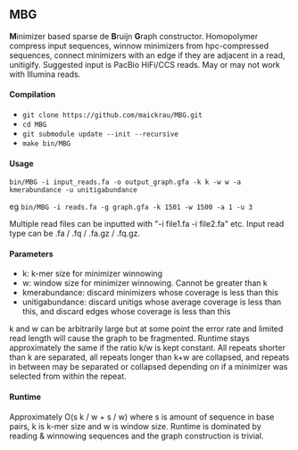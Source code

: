 ## MBG

<strong>M</strong>inimizer based sparse de <strong>B</strong>ruijn <strong>G</strong>raph constructor. Homopolymer compress input sequences, winnow minimizers from hpc-compressed sequences, connect minimizers with an edge if they are adjacent in a read, unitigify. Suggested input is PacBio HiFi/CCS reads. May or may not work with Illumina reads.

#### Compilation

- `git clone https://github.com/maickrau/MBG.git`
- `cd MBG`
- `git submodule update --init --recursive`
- `make bin/MBG`

#### Usage

`bin/MBG -i input_reads.fa -o output_graph.gfa -k k -w w -a kmerabundance -u unitigabundance`

eg `bin/MBG -i reads.fa -g graph.gfa -k 1501 -w 1500 -a 1 -u 3`

Multiple read files can be inputted with "-i file1.fa -i file2.fa" etc. Input read type can be .fa / .fq / .fa.gz / .fq.gz.

#### Parameters

- k: k-mer size for minimizer winnowing
- w: window size for minimizer winnowing. Cannot be greater than k
- kmerabundance: discard minimizers whose coverage is less than this
- unitigabundance: discard unitigs whose average coverage is less than this, and discard edges whose coverage is less than this

k and w can be arbitrarily large but at some point the error rate and limited read length will cause the graph to be fragmented. Runtime stays approximately the same if the ratio k/w is kept constant. All repeats shorter than k are separated, all repeats longer than k+w are collapsed, and repeats in between may be separated or collapsed depending on if a minimizer was selected from within the repeat.

#### Runtime

Approximately O(s k / w + s / w) where s is amount of sequence in base pairs, k is k-mer size and w is window size. Runtime is dominated by reading & winnowing sequences and the graph construction is trivial.
